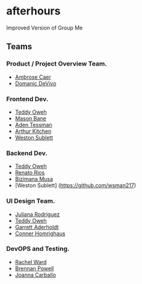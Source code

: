 # afterhours
Improved Version of Group Me


## Teams
### Product / Project Overview Team.
- [Ambrose Caer](https://github.com/StarsofanImmortal)
- [Domanic DeVivo](https://github.com/DDevivo98)

### Frontend Dev.
- [Teddy Oweh](https://github.com/teddyoweh)
- [Mason Bane](https://github.com/MBane04)
- [Aden Tessman](https://github.com/artessman)
- [Arthur Kitchen](Ar7hur-031)
- [Weston Sublett](https://github.com/wsman217)

### Backend Dev.
- [Teddy Oweh](https://github.com/teddyoweh)
- [Renato Rios](https://github.com/RenatoRios1)
- [Bizimana Musa](https://github.com/Bizimanamusa)
- [Weston Sublett] (https://github.com/wsman217)


### UI Design Team.
- [Juliana Rodriguez](https://github.com/JuliRod01)
- [Teddy Oweh](https://github.com/teddyoweh)
- [Garrett Aderholdt](https://github.com/DaGooseYT)
- [Conner Homrighaus](https://github.com/Chomrighaus)

### DevOPS and Testing.
- [Rachel Ward](https://github.com/Rachelannw)
- [Brennan Powell](https://github.com/Foesizzile)
- [Joanna Carballo](https://github.com/J-Carballo)


